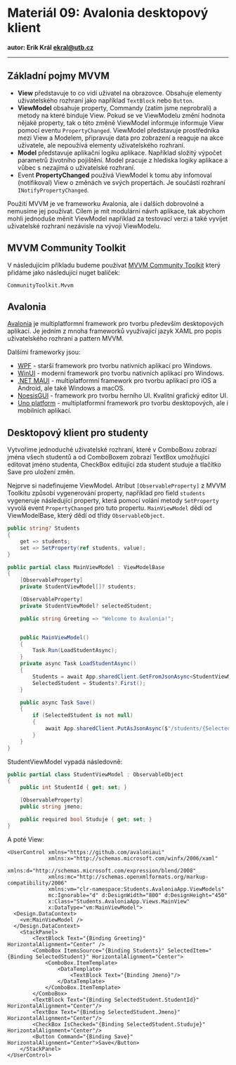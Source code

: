 # Materiál 09: Avalonia desktopový klient

**autor: Erik Král ekral@utb.cz**

---

## Základní pojmy MVVM

- **View** představuje to co vidí uživatel na obrazovce. Obsahuje elementy uživatelského rozhraní jako například ```TextBlock``` nebo ```Button```.
- **ViewModel** obsahuje property, Commandy (zatím jsme neprobrali) a metody na které binduje View. Pokud se ve ViewModelu změní hodnota nějaké property, tak o této změně ViewModel informuje informuje View pomocí eventu ```PropertyChanged```. ViewModel představuje prostředníka mezi View a Modelem, připravuje data pro zobrazení a reaguje na akce uživatele, ale nepoužívá elementy uživatelského rozhraní.
- **Model** představuje aplikační logiku aplikace. Například složitý výpočet parametrů životního pojištění. Model pracuje z hlediska logiky aplikace a vůbec s nezajímá o uživatelské rozhraní.
- Event **PropertyChanged** používá ViewModel k tomu aby infomoval (notifikoval) View o změnách ve svých propertách. Je součástí rozhraní ```INotifyPropertyChanged```.

Použití MVVM je ve frameworku Avalonia, ale i dalších dobrovolné a nemusíme jej používat. Cílem je mít modulární návrh aplikace, tak abychom mohli jednoduše měnit ViewModel například za testovací verzi a také vyvíjet uživatelské rozhraní nezávisle na vývoji ViewModelu.

## MVVM Community Toolkit

V následujícím příkladu budeme používat [MVVM Community Toolkit](https://learn.microsoft.com/en-us/dotnet/communitytoolkit/mvvm/) který přidáme jako následující nuget balíček:

```
CommunityToolkit.Mvvm
```

## Avalonia 

[Avalonia](https://avaloniaui.net/) je multiplatformní framework pro tvorbu především desktopových aplikací. Je jedním z mnoha frameworků využívající jazyk XAML pro popis uživatelského rozhraní a pattern MVVM.

Dalšími frameworky jsou:

- [WPF](https://learn.microsoft.com/en-us/dotnet/desktop/wpf/?view=netdesktop-9.0) - starší framework pro tvorbu nativních aplikací pro Windows. 
- [WinUI](https://learn.microsoft.com/en-us/windows/apps/winui/winui3/) - moderní framework pro tvorbu nativních aplikací pro Windows.
- [.NET MAUI](https://dotnet.microsoft.com/en-us/apps/maui) - multiplatformní framework pro tvorbu aplikací pro iOS a Android, ale také Windows a macOS.
- [NoesisGUI](https://www.noesisengine.com/) - framework pro tvorbu herního UI. Kvalitní grafický editor UI.
- [Uno platform](https://platform.uno) - multiplatformní framework pro tvorbu desktopových, ale i mobilních aplikací.

## Desktopový klient pro studenty

Vytvoříme jednoduché uživatelské rozhraní, které v ComboBoxu zobrazí jména všech studentů a od ComboBoxem zobrazí TextBox umožňující editovat jméno studenta, CheckBox editující zda student studuje a tlačítko Save pro uložení změn.

Nejprve si nadefinujeme ViewModel. Atribut `[ObservableProperty]` z MVVM Toolkitu způsobí vygenerování property, například pro field `students` vygeneruje následující property, která pomocí volání metody `SetProperty` vyvolá event `PropertyChanged` pro tuto propertu. `MainViewModel` dědí od ViewModelBase, který dědí od třídy `ObservableObject`.

```csharp
public string? Students
{
    get => students;
    set => SetProperty(ref students, value);
}
```

```csharp
public partial class MainViewModel : ViewModelBase
{
    [ObservableProperty]
    private StudentViewModel[]? students;

    [ObservableProperty]
    private StudentViewModel? selectedStudent;

    public string Greeting => "Welcome to Avalonia!";


    public MainViewModel()
    {
        Task.Run(LoadStudentAsync);
    }
    private async Task LoadStudentAsync()
    {
        Students = await App.sharedClient.GetFromJsonAsync<StudentViewModel[]>("/students");
        SelectedStudent = Students?.First();
    }

    public async Task Save()
    {
        if (SelectedStudent is not null)
        {
            await App.sharedClient.PutAsJsonAsync($"/students/{SelectedStudent.StudentId}", SelectedStudent);
        }
    }
}
```

StudentViewModel vypadá následovně:

```csharp
public partial class StudentViewModel : ObservableObject
{
    public int StudentId { get; set; }

    [ObservableProperty]
    public string jmeno;

    public required bool Studuje { get; set; }
}
```

A poté View:

```xaml
<UserControl xmlns="https://github.com/avaloniaui"
             xmlns:x="http://schemas.microsoft.com/winfx/2006/xaml"
             xmlns:d="http://schemas.microsoft.com/expression/blend/2008"
             xmlns:mc="http://schemas.openxmlformats.org/markup-compatibility/2006"
             xmlns:vm="clr-namespace:Students.AvaloniaApp.ViewModels"
             mc:Ignorable="d" d:DesignWidth="800" d:DesignHeight="450"
             x:Class="Students.AvaloniaApp.Views.MainView"
             x:DataType="vm:MainViewModel">
  <Design.DataContext>
    <vm:MainViewModel />
  </Design.DataContext>
	<StackPanel>
        <TextBlock Text="{Binding Greeting}" HorizontalAlignment="Center" />
		<ComboBox ItemsSource="{Binding Students}" SelectedItem="{Binding SelectedStudent}" HorizontalAlignment="Center">
			<ComboBox.ItemTemplate>
				<DataTemplate>
					<TextBlock Text="{Binding Jmeno}"/>
				</DataTemplate>
			</ComboBox.ItemTemplate>
		</ComboBox>
		<TextBlock Text="{Binding SelectedStudent.StudentId}" HorizontalAlignment="Center"/>
		<TextBox Text="{Binding SelectedStudent.Jmeno}" HorizontalAlignment="Center"/>
		<CheckBox IsChecked="{Binding SelectedStudent.Studuje}" HorizontalAlignment="Center"/>
		<Button Command="{Binding Save}" HorizontalAlignment="Center">Save</Button>			
	</StackPanel>  
</UserControl>
```
